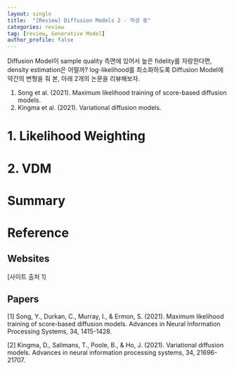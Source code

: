 ```yaml
---
layout: single
title:  "[Review] Diffusion Models 2 - 작성 중"
categories: review
tag: [review, Generative Model]
author_profile: false
---
```


Diffusion Model이 sample quality 측면에 있어서 높은 fidelity를 자랑한다면, density estimation은 어떨까? log-likelihood를 최소화하도록 Diffusion Model에 약간의 변형을 줘 본, 아래 2개의 논문을 리뷰해보자.

1. Song et al. (2021). Maximum likelihood training of score-based diffusion models.
2. Kingma et al. (2021). Variational diffusion models.

# 1. Likelihood Weighting

# 2. VDM

# Summary

# Reference

## Websites

[사이트 출처 1] 

## Papers

[1] Song, Y., Durkan, C., Murray, I., & Ermon, S. (2021). Maximum likelihood training of score-based diffusion models. Advances in Neural Information Processing Systems, 34, 1415-1428.

[2] Kingma, D., Salimans, T., Poole, B., & Ho, J. (2021). Variational diffusion models. Advances in neural information processing systems, 34, 21696-21707.